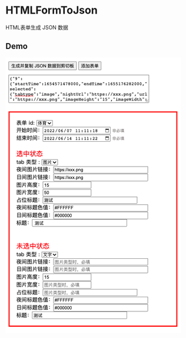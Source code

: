 # HTMLFormToJson
HTML表单生成 JSON 数据

## Demo
![window](https://github.com/whoyoung/HTMLFormToJson/blob/dev/resource/window.png)
